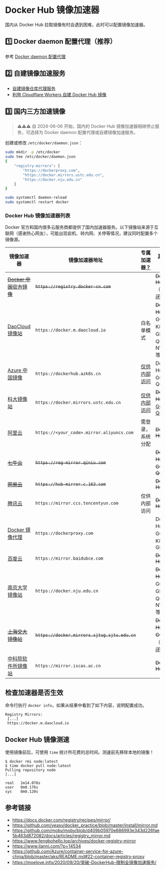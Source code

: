 # Docker Hub 镜像加速器

国内从 Docker Hub 拉取镜像有时会遇到困难，此时可以配置镜像加速器。

## 1️⃣ Docker daemon 配置代理（推荐）

参考 [Docker daemon 配置代理](https://docs.docker.com/config/daemon/systemd/#httphttps-proxy)

## 2️⃣ 自建镜像加速服务

- [自建镜像仓库代理服务](https://github.com/bboysoulcn/registry-mirror)
- [利用 Cloudflare Workers 自建 Docker Hub 镜像](https://github.com/ImSingee/hammal)

## 3️⃣ 国内三方加速镜像

> ⚠️⚠️⚠️ 自 2024-06-06 开始，国内的 Docker Hub 镜像加速器相继停止服务，可选择为 Docker daemon 配置代理或自建镜像加速服务。

创建或修改 `/etc/docker/daemon.json`：

```bash
sudo mkdir -p /etc/docker
sudo tee /etc/docker/daemon.json
{
    "registry-mirrors": [
        "https://dockerproxy.com",
        "https://docker.mirrors.ustc.edu.cn",
        "https://docker.nju.edu.cn"
    ]
}

sudo systemctl daemon-reload
sudo systemctl restart docker
```

### Docker Hub 镜像加速器列表

Docker 官方和国内很多云服务商都提供了国内加速器服务。以下镜像站来源于互联网（感谢热心网友），可能出现宕机、转内网、关停等情况，建议同时配置多个镜像源。

| 镜像加速器                                                                                                                         | 镜像加速器地址                                 | 专属加速器[？](# "需登录后获取平台分配的专属加速器")                          | 其它加速[？](# "支持哪些镜像来源的镜像加速")                                                                                           |
| ---------------------------------------------------------------------------------------------------------------------------------- | ---------------------------------------------- | ----------------------------------------------------------------------------- | -------------------------------------------------------------------------------------------------------------------------------------- |
| ~~[Docker 中国官方镜像](https://docker-cn.com/registry-mirror)~~                                                                   | ~~`https://registry.docker-cn.com`~~           |                                                                               | ~~Docker Hub~~（[已关闭](https://github.com/docker/docker.github.io/issues/8793)）                                                     |
| [DaoCloud 镜像站](https://github.com/DaoCloud/public-image-mirror)                                                                 | `https://docker.m.daocloud.io`                 | 白名单模式                                                                    | ~~Docker Hub~~、GCR、K8S、GHCR、Quay、NVCR 等                                                                                          |
| [Azure 中国镜像](https://github.com/Azure/container-service-for-azure-china/blob/master/aks/README.md#22-container-registry-proxy) | `https://dockerhub.azk8s.cn`                   | [仅供内部访问](https://mirror.azk8s.cn/help/docker-registry-proxy-cache.html) | Docker Hub、GCR、Quay                                                                                                                  |
| [科大镜像站](https://mirrors.ustc.edu.cn/help/dockerhub.html)                                                                      | `https://docker.mirrors.ustc.edu.cn`           | [仅供内部访问](https://mirrors.ustc.edu.cn/help/dockerhub.html)               | ~~Docker Hub~~、[GCR](https://github.com/ustclug/mirrorrequest/issues/91)、[Quay](https://github.com/ustclug/mirrorrequest/issues/135) |
| [阿里云](https://cr.console.aliyun.com)                                                                                            | `https://<your_code>.mirror.aliyuncs.com`      | 需登录，系统分配                                                              | ~~Docker Hub~~                                                                                                                         |
| ~~[七牛云](https://kirk-enterprise.github.io/hub-docs/#/user-guide/mirror)~~                                                       | ~~`https://reg-mirror.qiniu.com`~~             |                                                                               | ~~Docker Hub、GCR、Quay~~                                                                                                              |
| ~~[网易云](https://www.163yun.com/help/documents/56918246390157312)~~                                                              | ~~`https://hub-mirror.c.163.com`~~             |                                                                               | ~~Docker Hub~~                                                                                                                         |
| [腾讯云](https://cloud.tencent.com/document/product/457/9113)                                                                      | `https://mirror.ccs.tencentyun.com`            | 仅供内部访问                                                                  | ~~Docker Hub~~                                                                                                                         |
| [Docker 镜像代理](https://dockerproxy.com)                                                                                         | `https://dockerproxy.com`                      |                                                                               | Docker Hub、GCR、K8S、GHCR                                                                                                             |
| [百度云](https://cloud.baidu.com/doc/CCE/s/Yjxppt74z#%E4%BD%BF%E7%94%A8dockerhub%E5%8A%A0%E9%80%9F%E5%99%A8)                       | `https://mirror.baidubce.com`                  |                                                                               | ~~Docker Hub~~                                                                                                                         |
| [南京大学镜像站](https://doc.nju.edu.cn/books/35f4a)                                                                               | `https://docker.nju.edu.cn`                    |                                                                               | ~~Docker Hub~~、GCR、GHCR、Quay、NVCR 等                                                                                               |
| ~~[上海交大镜像站](https://mirrors.sjtug.sjtu.edu.cn/)~~                                                                           | ~~`https://docker.mirrors.sjtug.sjtu.edu.cn`~~ |                                                                               | ~~Docker Hub、GCR 等~~（[已关闭](https://sjtug.org/post/mirror-news/2024-06-06-takedown-dockerhub/)）                                  |
| [中科院软件所镜像站](https://mirror.iscas.ac.cn/mirror/docker.html)                                                                | `https://mirror.iscas.ac.cn`                   |                                                                               | ~~Docker Hub~~                                                                                                                         |

## 检查加速器是否生效

命令行执行 `docker info`，如果从结果中看到了如下内容，说明配置成功。

```console
Registry Mirrors:
 [...]
 https://docker.m.daocloud.io
```

## Docker Hub 镜像测速

使用镜像前后，可使用 `time` 统计所花费的总时间。测速前先移除本地的镜像！

```console
$ docker rmi node:latest
$ time docker pull node:latest
Pulling repository node
[...]

real   1m14.078s
user   0m0.176s
sys    0m0.120s
```

## 参考链接

- https://docs.docker.com/registry/recipes/mirror/
- https://github.com/yeasy/docker_practice/blob/master/install/mirror.md
- https://github.com/moby/moby/blob/d409b05970e686993e343d226fae5b463d872082/docs/articles/registry_mirror.md
- https://www.fengbohello.top/archives/docker-registry-mirror
- https://www.ilanni.com/?p=14534
- https://github.com/Azure/container-service-for-azure-china/blob/master/aks/README.md#22-container-registry-proxy
- https://moelove.info/2020/09/20/突破-DockerHub-限制全镜像加速服务/

